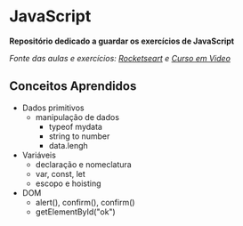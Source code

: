 # JavaScript

**Repositório dedicado a guardar os exercícios de JavaScript**

*Fonte das aulas e exercícios: [Rocketseart](https://rocketseat.com.br/) e [Curso em Video](https://gustavoguanabara.github.io/)*

## Conceitos Aprendidos
- Dados primitivos
    - manipulação de dados
        - typeof mydata
        - string to number
        - data.lengh
- Variáveis
    - declaração e nomeclatura
    - var, const, let
    - escopo e hoisting
- DOM
    - alert(), confirm(), confirm()
    - getElementById("ok")
